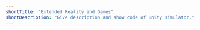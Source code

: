 ```yaml
---
shortTitle: "Extended Reality and Games"
shortDescription: "Give description and show code of unity simulator."
---
```

